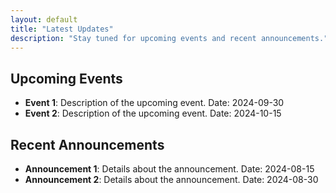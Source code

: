 ```yaml
---
layout: default
title: "Latest Updates"
description: "Stay tuned for upcoming events and recent announcements."
---
```


## Upcoming Events

- **Event 1**: Description of the upcoming event. Date: 2024-09-30
- **Event 2**: Description of the upcoming event. Date: 2024-10-15

## Recent Announcements

- **Announcement 1**: Details about the announcement. Date: 2024-08-15
- **Announcement 2**: Details about the announcement. Date: 2024-08-30
